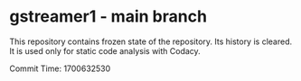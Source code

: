 # gstreamer1 - main branch

This repository contains frozen state of the repository.
Its history is cleared. It is used only for static code
analysis with Codacy.

Commit Time: 1700632530